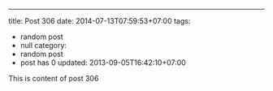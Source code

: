 ---
title: Post 306
date: 2014-07-13T07:59:53+07:00
tags:
  - random post
  - null
category:
  - random post
  - post has 0
updated: 2013-09-05T16:42:10+07:00

This is content of post 306